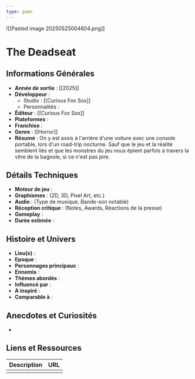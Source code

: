 ```yaml
---
type: game
---
```

![[Pasted image 20250525004604.png]]
# The Deadseat

## Informations Générales

- **Année de sortie** : [[2025]]
- **Développeur** : 
	- Studio : [[Curious Fox Sox]]
	- Personnalités : 
- **Éditeur** : [[Curious Fox Sox]]
- **Plateformes** : 
- **Franchise** : 
- **Genre** : [[Horror]]
- **Résumé** : On y est assis à l'arrière d'une voiture avec une console portable, lors d'un road-trip nocturne. Sauf que le jeu et la réalité semblent liés et que les monstres du jeu nous épient parfois à travers la vitre de la bagnole, si ce n'est pas pire.

## Détails Techniques
- **Moteur de jeu** : 
- **Graphismes** : (2D, 3D, Pixel Art, etc.)
- **Audio** : (Type de musique, Bande-son notable)
- **Réception critique** : (Notes, Awards, Réactions de la presse)
- **Gameplay** :
- **Durée estimée** : 

## Histoire et Univers
- **Lieu(x)** : 
- **Epoque** : 
- **Personnages principaux** : 
- **Ennemis** :
- **Thèmes abordés** : 
- **Influencé par** :
- **A inspiré** : 
- **Comparable à** :
## Anecdotes et Curiosités
- 
## Liens et Ressources

| Description | URL |
| ----------- | --- |
|             |     |
